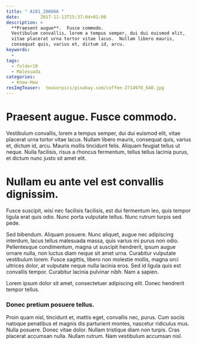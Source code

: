 ```yaml
---
title: " A101_200066 "
date:        2017-11-13T15:37:04+01:00
description: >
  **Praesent augue**.  Fusce commodo.
  Vestibulum convallis, lorem a tempus semper, dui dui euismod elit,
  vitae placerat urna tortor vitae lacus.  Nullam libero mauris,
  consequat quis, varius et, dictum id, arcu.
keywords:
  -
tags:
  - folder10
  - Malesuada
categories:
  - Know-How
resImgTeaser:  teaserpics/pixabay.com/coffee-2714970_640.jpg
---
```


# Praesent augue.  Fusce commodo.
Vestibulum convallis, lorem a tempus semper, dui dui euismod elit,
vitae placerat urna tortor vitae lacus.  Nullam libero mauris,
consequat quis, varius et, dictum id, arcu.  Mauris mollis tincidunt
felis.  Aliquam feugiat tellus ut neque.  Nulla facilisis, risus a
rhoncus fermentum, tellus tellus lacinia purus, et dictum nunc justo
sit amet elit.

# Nullam eu ante vel est convallis dignissim.

Fusce suscipit, wisi nec facilisis facilisis, est dui fermentum leo,
quis tempor ligula erat quis odio.  Nunc porta vulputate tellus.  Nunc
rutrum turpis sed pede.

Sed bibendum.  Aliquam posuere.  Nunc aliquet, augue nec adipiscing
interdum, lacus tellus malesuada massa, quis varius mi purus non odio.
Pellentesque condimentum, magna ut suscipit hendrerit, ipsum augue
ornare nulla, non luctus diam neque sit amet urna.  Curabitur
vulputate vestibulum lorem.  Fusce sagittis, libero non molestie
mollis, magna orci ultrices dolor, at vulputate neque nulla lacinia
eros.  Sed id ligula quis est convallis tempor.  Curabitur lacinia
pulvinar nibh.  Nam a sapien.

Lorem ipsum dolor sit amet, consectetuer adipiscing elit.  Donec
hendrerit tempor tellus.

### Donec pretium posuere tellus.

Proin quam nisl, tincidunt et, mattis eget, convallis nec, purus.  Cum
sociis natoque penatibus et magnis dis parturient montes, nascetur
ridiculus mus.  Nulla posuere.  Donec vitae dolor.  Nullam tristique
diam non turpis.  Cras placerat accumsan nulla.  Nullam rutrum.  Nam
vestibulum accumsan nisl.
